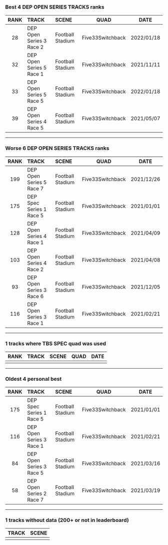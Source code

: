 ### Best 4 DEP OPEN SERIES TRACKS ranks
|RANK|TRACK|SCENE|QUAD|DATE|
|:---:|:---|:---|:---:|:---:|
|28|DEP Open Series 3 Race 2|Football Stadium|Five33Switchback|2022/01/18|
|32|DEP Open Series 5 Race 1|Football Stadium|Five33Switchback|2021/11/11|
|33|DEP Open Series 5 Race 5|Football Stadium|Five33Switchback|2022/01/18|
|39|DEP Open Series 4 Race 5|Football Stadium|Five33Switchback|2021/05/07|
---
### Worse 6 DEP OPEN SERIES TRACKS ranks
|RANK|TRACK|SCENE|QUAD|DATE|
|:---:|:---|:---|:---:|:---:|
|199|DEP Open Series 5 Race 7|Football Stadium|Five33Switchback|2021/12/26|
|175|DEP Spec Series 1 Race 5|Football Stadium|Five33Switchback|2021/01/01|
|128|DEP Open Series 4 Race 1|Football Stadium|Five33Switchback|2021/04/09|
|103|DEP Open Series 4 Race 2|Football Stadium|Five33Switchback|2021/04/08|
|93|DEP Open Series 3 Race 6|Football Stadium|Five33Switchback|2021/12/05|
|116|DEP Open Series 3 Race 1|Football Stadium|Five33Switchback|2021/02/21|
---
### 1 tracks where TBS SPEC quad was used
|RANK|TRACK|SCENE|QUAD|DATE|
|:---:|:---|:---|:---:|:---:|
||||||
---
### Oldest 4 personal best
|RANK|TRACK|SCENE|QUAD|DATE|
|:---:|:---|:---|:---:|:---:|
|175|DEP Spec Series 1 Race 5|Football Stadium|Five33Switchback|2021/01/01|
|116|DEP Open Series 3 Race 1|Football Stadium|Five33Switchback|2021/02/21|
|84|DEP Open Series 3 Race 5|Football Stadium|Five33Switchback|2021/03/16|
|58|DEP Open Series 2 Race 7|Football Stadium|Five33Switchback|2021/03/19|
---
### 1 tracks without data (200+ or not in leaderboard)
|TRACK|SCENE|
|:---|:---|
|||
